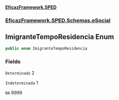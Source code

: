 #### [EficazFramework.SPED](EficazFrameworkSPED.md 'EficazFramework SPED')
### [EficazFramework.SPED.Schemas.eSocial](EficazFramework.SPED.Schemas.eSocial.md 'EficazFramework.SPED.Schemas.eSocial')

## ImigranteTempoResidencia Enum

```csharp
public enum ImigranteTempoResidencia
```
### Fields

<a name='EficazFramework.SPED.Schemas.eSocial.ImigranteTempoResidencia.Determinado'></a>

`Determinado` 2

<a name='EficazFramework.SPED.Schemas.eSocial.ImigranteTempoResidencia.Indeterminado'></a>

`Indeterminado` 1

<a name='EficazFramework.SPED.Schemas.eSocial.ImigranteTempoResidencia.NA'></a>

`NA` 9999